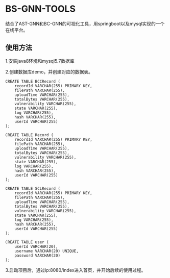 # BS-GNN-TOOLS
结合了AST-GNN和BC-GNN的可视化工具，用springboot以及mysql实现的一个在线平台。

## 使用方法
1.安装java8环境和mysql5.7数据库

2.创建数据库demo，并创建对应的数据表。

```mysql
CREATE TABLE BCCRecord (
    recordId VARCHAR(255) PRIMARY KEY,
    filePath VARCHAR(255),
    uploadTime VARCHAR(255),
    totalBytes VARCHAR(255),
    vulnerability VARCHAR(255),
    state VARCHAR(255),
    log VARCHAR(255),
    hash VARCHAR(255),
    userId VARCHAR(255)
);

CREATE TABLE Record (
    recordId VARCHAR(255) PRIMARY KEY,
    filePath VARCHAR(255),
    uploadTime VARCHAR(255),
    totalBytes VARCHAR(255),
    vulnerability VARCHAR(255),
    state VARCHAR(255),
    log VARCHAR(255),
    hash VARCHAR(255),
    userId VARCHAR(255)
);

CREATE TABLE SCLRecord (
    recordId VARCHAR(255) PRIMARY KEY,
    filePath VARCHAR(255),
    uploadTime VARCHAR(255),
    totalBytes VARCHAR(255),
    vulnerability VARCHAR(255),
    state VARCHAR(255),
    log VARCHAR(255),
    hash VARCHAR(255),
    userId VARCHAR(255)
);

CREATE TABLE user (
    userId VARCHAR(20),
    username VARCHAR(20) UNIQUE,
    password VARCHAR(20)
);
```

3.启动项目后，通过ip:8080/index进入首页，并开始后续的使用过程。